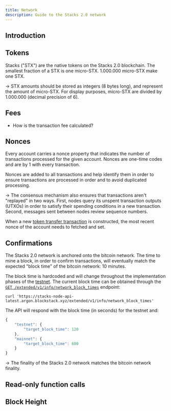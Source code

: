 ```yaml
---
title: Network
description: Guide to the Stacks 2.0 network
---
```


## Introduction

## Tokens

Stacks ("STX") are the native tokens on the Stacks 2.0 blockchain. The smallest fraction of a STX is one micro-STX. 1.000.000 micro-STX make one STX.

-> STX amounts should be stored as integers (8 bytes long), and represent the amount of micro-STX. For display purposes, micro-STX are divided by 1.000.000 (decimal precision of 6).

## Fees

- How is the transaction fee calculated?

## Nonces

Every account carries a nonce property that indicates the number of transactions processed for the given account. Nonces are one-time codes and are by 1 with every transaction.

Nonces are added to all transactions and help identify them in order to ensure transactions are processed in order and to avoid duplicated processing.

-> The consensus mechanism also ensures that transactions aren't "replayed" in two ways. First, nodes query its unspent transaction outputs (UTXOs) in order to satisfy their spending conditions in a new transaction. Second, messages sent between nodes review sequence numbers.

When a new [token transfer transaction](/stacks-blockchain/transactions#stacks-token-transfer) is constructed, the most recent nonce of the account needs to fetched and set.

## Confirmations

The Stacks 2.0 network is anchored onto the bitcoin network. The time to mine a block, in order to confirm transactions, will eventually match the expected "block time" of the bitcoin network: 10 minutes.

The block time is hardcoded and will change throughout the implementation phases of the [testnet](/stacks-blockchain/testnet). The current block time can be obtained through the [`GET /extended/v1/info/network_block_times`](https://blockstack.github.io/stacks-blockchain-api/#operation/get_network_block_times) endpoint:

```shell
curl 'https://stacks-node-api-latest.argon.blockstack.xyz/extended/v1/info/network_block_times'
```

The API will respond with the block time (in seconds) for the testnet and:

```js
{
    "testnet": {
        "target_block_time": 120
    },
    "mainnet": {
        "target_block_time": 600
    }
}
```

-> The finality of the Stacks 2.0 network matches the bitcoin network finality.

## Read-only function calls

## Block Height
